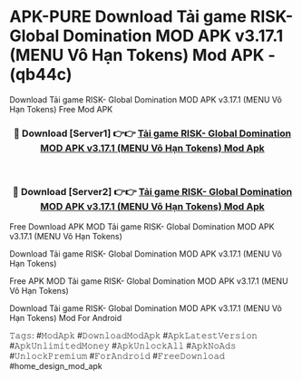 # APK-PURE Download Tải game RISK- Global Domination MOD APK v3.17.1 (MENU Vô Hạn Tokens) Mod APK - (qb44c)
Download Tải game RISK- Global Domination MOD APK v3.17.1 (MENU Vô Hạn Tokens) Free Mod APK

<div align="center">
<h3>🔴 Download [Server1] 👉👉 <a href="https://apk-comot.site?title=Tải_game_RISK-_Global_Domination_MOD_APK_v3.17.1_(MENU_Vô_Hạn_Tokens)">Tải game RISK- Global Domination MOD APK v3.17.1 (MENU Vô Hạn Tokens) Mod Apk</a></h3><br>

<h3>🔴 Download [Server2] 👉👉 <a href="https://apk-comot.site?title=Tải_game_RISK-_Global_Domination_MOD_APK_v3.17.1_(MENU_Vô_Hạn_Tokens)">Tải game RISK- Global Domination MOD APK v3.17.1 (MENU Vô Hạn Tokens) Mod Apk</a></h3>
</div>


Free Download APK MOD Tải game RISK- Global Domination MOD APK v3.17.1 (MENU Vô Hạn Tokens)

Download Tải game RISK- Global Domination MOD APK v3.17.1 (MENU Vô Hạn Tokens) 

Free APK MOD Tải game RISK- Global Domination MOD APK v3.17.1 (MENU Vô Hạn Tokens) 

Download Tải game RISK- Global Domination MOD APK v3.17.1 (MENU Vô Hạn Tokens) Mod For Android

𝚃𝚊𝚐𝚜: #𝙼𝚘𝚍𝙰𝚙𝚔 #𝙳𝚘𝚠𝚗𝚕𝚘𝚊𝚍𝙼𝚘𝚍𝙰𝚙𝚔 #𝙰𝚙𝚔𝙻𝚊𝚝𝚎𝚜𝚝𝚅𝚎𝚛𝚜𝚒𝚘𝚗 #𝙰𝚙𝚔𝚄𝚗𝚕𝚒𝚖𝚒𝚝𝚎𝚍𝙼𝚘𝚗𝚎𝚢 #𝙰𝚙𝚔𝚄𝚗𝚕𝚘𝚌𝚔𝙰𝚕𝚕 #𝙰𝚙𝚔𝙽𝚘𝙰𝚍𝚜 #𝚄𝚗𝚕𝚘𝚌𝚔𝙿𝚛𝚎𝚖𝚒𝚞𝚖 #𝙵𝚘𝚛𝙰𝚗𝚍𝚛𝚘𝚒𝚍 #𝙵𝚛𝚎𝚎𝙳𝚘𝚠𝚗𝚕𝚘𝚊𝚍 #home_design_mod_apk